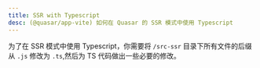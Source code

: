 ```yaml
---
title: SSR with Typescript
desc: (@quasar/app-vite) 如何在 Quasar 的 SSR 模式中使用 Typescript
---
```

为了在 SSR 模式中使用 Typescript，你需要将 `/src-ssr` 目录下所有文件的后缀从 `.js` 修改为 `.ts`,然后为 TS 代码做出一些必要的修改。
